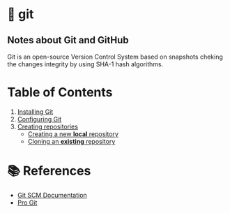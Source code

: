# :book: git
## Notes about Git and GitHub
Git is an open-source Version Control System based on snapshots cheking the changes integrity by using SHA-1 hash algorithms.


<div id='00-toc'/>

# Table of Contents
1. [Installing Git](01_installing_git.md#01-installing-git)
2. [Configuring Git](02_configuring_git.md#02-configuring-git)
3. [Creating repositories](03_creating_repositories.md#03-creating-repositories)
   - [Creating a new **local** repository](03_creating_repositories.md#31-creating-a-repo)
   - [Cloning an **existing** repository](03_creating_repositories.md#32-cloning-a-repo)


# :books: References
- [Git SCM Documentation](https://git-scm.com/doc)
- [Pro Git](https://www.amazon.com/Pro-Git-Scott-Chacon/dp/1484200772)
